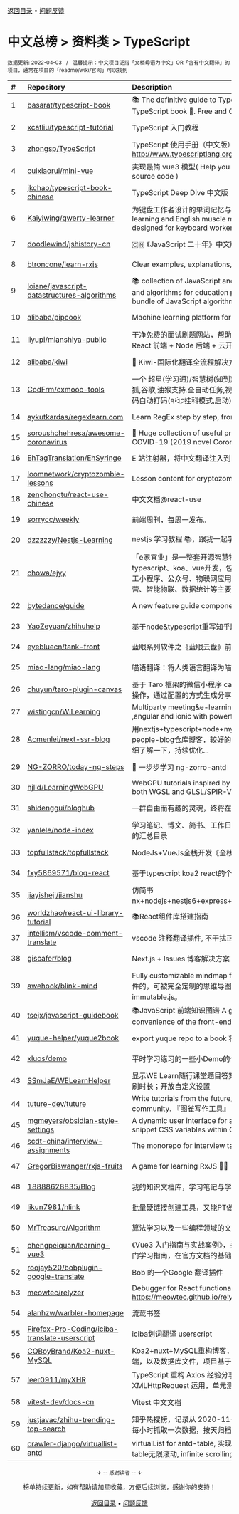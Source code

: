 <a href="https://gitee.com/GrowingGit/GitHub-Chinese-Top-Charts#github中文排行榜">返回目录</a> • <a href="/content/docs/feedback.md">问题反馈</a>

# 中文总榜 > 资料类 > TypeScript
<sub>数据更新: 2022-04-03&nbsp;&nbsp;&nbsp;/&nbsp;&nbsp;&nbsp;温馨提示：中文项目泛指「文档母语为中文」OR「含有中文翻译」的项目，通常在项目的「readme/wiki/官网」可以找到</sub>

|#|Repository|Description|Stars|Updated|
|:-|:-|:-|:-|:-|
|1|[basarat/typescript-book](https://github.com/basarat/typescript-book)|:books: The definitive guide to TypeScript and possibly the best TypeScript book :book:. Free and Open Source 🌹|16952|2022-03-28|
|2|[xcatliu/typescript-tutorial](https://github.com/xcatliu/typescript-tutorial)|TypeScript 入门教程|8697|2022-02-10|
|3|[zhongsp/TypeScript](https://github.com/zhongsp/TypeScript)|TypeScript 使用手册（中文版）翻译。http://www.typescriptlang.org|5681|2022-03-29|
|4|[cuixiaorui/mini-vue](https://github.com/cuixiaorui/mini-vue)|实现最简 vue3 模型( Help you learn more efficiently vue3 source code )|5653|2022-03-31|
|5|[jkchao/typescript-book-chinese](https://github.com/jkchao/typescript-book-chinese)|TypeScript Deep Dive 中文版 |5294|2022-02-26|
|6|[Kaiyiwing/qwerty-learner](https://github.com/Kaiyiwing/qwerty-learner)|为键盘工作者设计的单词记忆与英语肌肉记忆锻炼软件 / Words learning and English muscle memory training software designed for keyboard workers|4058|2022-03-28|
|7|[doodlewind/jshistory-cn](https://github.com/doodlewind/jshistory-cn)|🇨🇳 《JavaScript 二十年》中文版|3787|2022-02-19|
|8|[btroncone/learn-rxjs](https://github.com/btroncone/learn-rxjs)|Clear examples, explanations, and resources for RxJS|3500|2022-01-13|
|9|[loiane/javascript-datastructures-algorithms](https://github.com/loiane/javascript-datastructures-algorithms)|:books: collection of JavaScript and TypeScript data structures and algorithms for education purposes. Source code bundle of JavaScript algorithms and data structures book|3413|2022-03-24|
|10|[alibaba/pipcook](https://github.com/alibaba/pipcook)|Machine learning platform for Web developers|2232|2022-04-02|
|11|[liyupi/mianshiya-public](https://github.com/liyupi/mianshiya-public)|干净免费的面试刷题网站，帮助大家拿到满意的 offer！💎 React 前端 + Node 后端 + 云开发全栈项目 by 程序员鱼皮|2031|2022-03-27|
|12|[alibaba/kiwi](https://github.com/alibaba/kiwi)|🐤 Kiwi-国际化翻译全流程解决方案|1989|2022-03-10|
|13|[CodFrm/cxmooc-tools](https://github.com/CodFrm/cxmooc-tools)|一个 超星(学习通)/智慧树(知到)/中国大学mooc 学习工具,火狐,谷歌,油猴支持.全自动任务,视频倍速秒过,作业考试题库,验证码自动打码(੧ᐛ੭挂科模式,启动)|1799|2022-02-07|
|14|[aykutkardas/regexlearn.com](https://github.com/aykutkardas/regexlearn.com)|Learn RegEx step by step, from zero to advanced.|1701|2022-03-31|
|15|[soroushchehresa/awesome-coronavirus](https://github.com/soroushchehresa/awesome-coronavirus)|🦠  Huge collection of useful projects and resources for COVID-19 (2019 novel Coronavirus)|1477|2022-04-01|
|16|[EhTagTranslation/EhSyringe](https://github.com/EhTagTranslation/EhSyringe)|E 站注射器，将中文翻译注入到 E 站体内|1426|2022-04-01|
|17|[loomnetwork/cryptozombie-lessons](https://github.com/loomnetwork/cryptozombie-lessons)|Lesson content for cryptozombies.io|887|2022-04-02|
|18|[zenghongtu/react-use-chinese](https://github.com/zenghongtu/react-use-chinese)|中文文档@react-use|861|2021-12-06|
|19|[sorrycc/weekly](https://github.com/sorrycc/weekly)|前端周刊，每周一发布。|841|2022-02-06|
|20|[dzzzzzy/Nestjs-Learning](https://github.com/dzzzzzy/Nestjs-Learning)|nestjs 学习教程 :books:，跟我一起学习 nest 框架~ :muscle:|807|2022-03-26|
|21|[chowa/ejyy](https://github.com/chowa/ejyy)|「e家宜业」是一整套开源智慧物业解决方案，基于nodejs、typescript、koa、vue开发，包含web中台、业主小程序、员工小程序、公众号、物联网应用等，涵盖业主服务、物业运营、智能物联、数据统计等主要业务。|609|2022-03-03|
|22|[bytedance/guide](https://github.com/bytedance/guide)|A new feature guide component by react 🧭|510|2022-02-03|
|23|[YaoZeyuan/zhihuhelp](https://github.com/YaoZeyuan/zhihuhelp)|基于node&typescript重写知乎助手|506|2022-03-30|
|24|[eyebluecn/tank-front](https://github.com/eyebluecn/tank-front)|蓝眼系列软件之《蓝眼云盘》前端项目|499|2022-03-21|
|25|[miao-lang/miao-lang](https://github.com/miao-lang/miao-lang)|喵语翻译：将人类语言翻译为喵语言。|469|2022-01-08|
|26|[chuyun/taro-plugin-canvas](https://github.com/chuyun/taro-plugin-canvas)|基于 Taro 框架的微信小程序 canvas 绘图组件，封装了常用的操作，通过配置的方式生成分享图片|426|2022-02-26|
|27|[wistingcn/WiLearning](https://github.com/wistingcn/WiLearning)|Multiparty meeting&e-learning  using mediasoup, webrtc ,angular and ionic with powerful whiteboard support|419|2021-10-28|
|28|[Acmenlei/next-ssr-blog](https://github.com/Acmenlei/next-ssr-blog)|用nextjs+typescript+node+mysql+redis+antd重构的Many-people-blog仓库博客，较好的SEO支持，感兴趣的朋友可以详细了解一下，持续优化...|392|2022-03-23|
|29|[NG-ZORRO/today-ng-steps](https://github.com/NG-ZORRO/today-ng-steps)|:raising_hand: 一步步学习 ng-zorro-antd |383|2022-02-15|
|30|[hjlld/LearningWebGPU](https://github.com/hjlld/LearningWebGPU)|WebGPU tutorials inspired by LearningWebGL.com. Use both WGSL and GLSL/SPIR-V.|360|2022-03-24|
|31|[shidenggui/bloghub](https://github.com/shidenggui/bloghub)|一群自由而有趣的灵魂，终将在此相遇   独立个人博客推荐导航|341|2022-02-13|
|32|[yanlele/node-index](https://github.com/yanlele/node-index)|学习笔记、博文、简书、工作日常踩坑记录以及一些独立作品的汇总目录|327|2022-02-27|
|33|[topfullstack/topfullstack](https://github.com/topfullstack/topfullstack)|NodeJs+VueJs全栈开发《全栈之巅》视频网站 - 源码|325|2022-02-26|
|34|[fxy5869571/blog-react](https://github.com/fxy5869571/blog-react)|基于typescript koa2 react的个人博客|325|2022-03-15|
|35|[jiayisheji/jianshu](https://github.com/jiayisheji/jianshu)|仿简书nx+nodejs+nestjs6+express+mongodb+angular8+爬虫|304|2022-03-31|
|36|[worldzhao/react-ui-library-tutorial](https://github.com/worldzhao/react-ui-library-tutorial)|📚React组件库搭建指南|298|2022-02-12|
|37|[intellism/vscode-comment-translate](https://github.com/intellism/vscode-comment-translate)|vscode 注释翻译插件, 不干扰正常代码，方便快速阅读源码。|295|2022-03-12|
|38|[giscafer/blog](https://github.com/giscafer/blog)|Next.js + Issues 博客解决方案|240|2022-04-02|
|39|[awehook/blink-mind](https://github.com/awehook/blink-mind)|Fully customizable mindmap framework for react.js. 支持插件的，可被完全定制的思维导图库，基于react.js和immutable.js。|234|2022-02-10|
|40|[tsejx/javascript-guidebook](https://github.com/tsejx/javascript-guidebook)|:books:JavaScript 前端知识图谱 A guidebook for the convenience of the front-end developers|215|2022-03-27|
|41|[yuque-helper/yuque2book](https://github.com/yuque-helper/yuque2book)|export yuque repo to a book 将你的语雀文档导出的工具|210|2021-12-14|
|42|[xluos/demo](https://github.com/xluos/demo)|平时学习练习的一些小Demo的仓库|202|2022-02-26|
|43|[SSmJaE/WELearnHelper](https://github.com/SSmJaE/WELearnHelper)|显示WE Learn随行课堂题目答案；支持班级测试；自动答题；刷时长；开放自定义设置|198|2022-04-01|
|44|[tuture-dev/tuture](https://github.com/tuture-dev/tuture)|Write tutorials from the future, with the power of Git and community. 『图雀写作工具』|196|2022-03-27|
|45|[mgmeyers/obsidian-style-settings](https://github.com/mgmeyers/obsidian-style-settings)|A dynamic user interface for adjusting theme, plugin, and snippet CSS variables within Obsidian|192|2022-02-18|
|46|[scdt-china/interview-assignments](https://github.com/scdt-china/interview-assignments)|The monorepo for interview take home assignments.|190|2022-04-02|
|47|[GregorBiswanger/rxjs-fruits](https://github.com/GregorBiswanger/rxjs-fruits)|A game for learning RxJS 🍎🍌|182|2022-03-26|
|48|[18888628835/Blog](https://github.com/18888628835/Blog)|我的知识文档库，学习笔记与学习总结。|178|2022-03-30|
|49|[likun7981/hlink](https://github.com/likun7981/hlink)|批量硬链接创建工具，又能PT做种，又能刮削电影资料|176|2022-01-05|
|50|[MrTreasure/Algorithm](https://github.com/MrTreasure/Algorithm)|算法学习以及一些编程领域的文档、知识、技巧、个人想法|175|2022-02-12|
|51|[chengpeiquan/learning-vue3](https://github.com/chengpeiquan/learning-vue3)|《Vue3 入门指南与实战案例》，关于 Vue 3 + TypeScript 的入门学习指南，在官方文档的基础上融入自己的一些实践经验。|152|2022-04-02|
|52|[roojay520/bobplugin-google-translate](https://github.com/roojay520/bobplugin-google-translate)| Bob 的一个Google 翻译插件|152|2021-11-03|
|53|[meowtec/relyzer](https://github.com/meowtec/relyzer)|Debugger for React functional components. Online demo: https://meowtec.github.io/relyzer/examples/todomvc/build/|139|2021-11-10|
|54|[alanhzw/warbler-homepage](https://github.com/alanhzw/warbler-homepage)|流莺书签|134|2022-03-11|
|55|[Firefox-Pro-Coding/iciba-translate-userscript](https://github.com/Firefox-Pro-Coding/iciba-translate-userscript)|iciba划词翻译 userscript|128|2022-03-30|
|56|[CQBoyBrand/Koa2-nuxt-MySQL](https://github.com/CQBoyBrand/Koa2-nuxt-MySQL)|Koa2+nuxt+MySQL重构博客，项目中包括前端，后端和服务端，以及数据库文件，项目基于Vue+node.js+MySQL|112|2022-03-01|
|57|[leer0911/myXHR](https://github.com/leer0911/myXHR)|TypeScript 重构 Axios 经验分享，包括开发技巧， API 实现，XMLHttpRequest 运用，单元测试等|109|2022-03-02|
|58|[vitest-dev/docs-cn](https://github.com/vitest-dev/docs-cn)|Vitest 中文文档|100|2022-04-02|
|59|[justjavac/zhihu-trending-top-search](https://github.com/justjavac/zhihu-trending-top-search)|知乎热搜榜，记录从 2020-11-24 日开始的知乎热搜榜单。每小时抓取一次数据，按天归档。|87|2022-03-08|
|60|[crawler-django/virtuallist-antd](https://github.com/crawler-django/virtuallist-antd)|virtualList for antd-table, 实现antd-table的虚拟列表, antd-table无限滚动, infinite scrolling for antd-table|78|2021-12-27|

<div align="center">
    <p><sub>↓ -- 感谢读者 -- ↓</sub></p>
    榜单持续更新，如有帮助请加星收藏，方便后续浏览，感谢你的支持！
</div>

<br/>

<div align="center"><a href="https://gitee.com/GrowingGit/GitHub-Chinese-Top-Charts#github中文排行榜">返回目录</a> • <a href="/content/docs/feedback.md">问题反馈</a></div>
